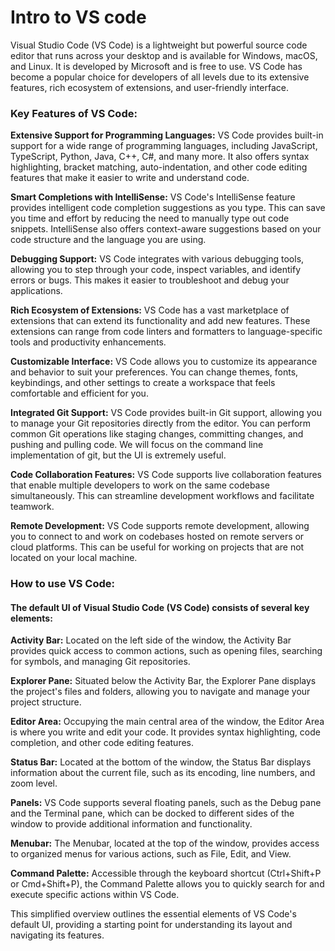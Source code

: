 # Intro to VS code

Visual Studio Code (VS Code) is a lightweight but powerful source code editor that runs across your desktop and is available for Windows, macOS, and Linux. It is developed by Microsoft and is free to use. VS Code has become a popular choice for developers of all levels due to its extensive features, rich ecosystem of extensions, and user-friendly interface.

### Key Features of VS Code:

**Extensive Support for Programming Languages:** VS Code provides built-in support for a wide range of programming languages, including JavaScript, TypeScript, Python, Java, C++, C#, and many more. It also offers syntax highlighting, bracket matching, auto-indentation, and other code editing features that make it easier to write and understand code.

**Smart Completions with IntelliSense:** VS Code's IntelliSense feature provides intelligent code completion suggestions as you type. This can save you time and effort by reducing the need to manually type out code snippets. IntelliSense also offers context-aware suggestions based on your code structure and the language you are using.

**Debugging Support:** VS Code integrates with various debugging tools, allowing you to step through your code, inspect variables, and identify errors or bugs. This makes it easier to troubleshoot and debug your applications.

**Rich Ecosystem of Extensions:** VS Code has a vast marketplace of extensions that can extend its functionality and add new features. These extensions can range from code linters and formatters to language-specific tools and productivity enhancements.

**Customizable Interface:** VS Code allows you to customize its appearance and behavior to suit your preferences. You can change themes, fonts, keybindings, and other settings to create a workspace that feels comfortable and efficient for you.

**Integrated Git Support:** VS Code provides built-in Git support, allowing you to manage your Git repositories directly from the editor. You can perform common Git operations like staging changes, committing changes, and pushing and pulling code. We will focus on the command line implementation of git, but the UI is extremely useful.

**Code Collaboration Features:** VS Code supports live collaboration features that enable multiple developers to work on the same codebase simultaneously. This can streamline development workflows and facilitate teamwork.

**Remote Development:** VS Code supports remote development, allowing you to connect to and work on codebases hosted on remote servers or cloud platforms. This can be useful for working on projects that are not located on your local machine.

### How to use VS Code:

#### The default UI of Visual Studio Code (VS Code) consists of several key elements:

**Activity Bar:** Located on the left side of the window, the Activity Bar provides quick access to common actions, such as opening files, searching for symbols, and managing Git repositories.

**Explorer Pane:** Situated below the Activity Bar, the Explorer Pane displays the project's files and folders, allowing you to navigate and manage your project structure.

**Editor Area:** Occupying the main central area of the window, the Editor Area is where you write and edit your code. It provides syntax highlighting, code completion, and other code editing features.

**Status Bar:** Located at the bottom of the window, the Status Bar displays information about the current file, such as its encoding, line numbers, and zoom level.

**Panels:** VS Code supports several floating panels, such as the Debug pane and the Terminal pane, which can be docked to different sides of the window to provide additional information and functionality.

**Menubar:** The Menubar, located at the top of the window, provides access to organized menus for various actions, such as File, Edit, and View.

**Command Palette:** Accessible through the keyboard shortcut (Ctrl+Shift+P or Cmd+Shift+P), the Command Palette allows you to quickly search for and execute specific actions within VS Code.

This simplified overview outlines the essential elements of VS Code's default UI, providing a starting point for understanding its layout and navigating its features.
